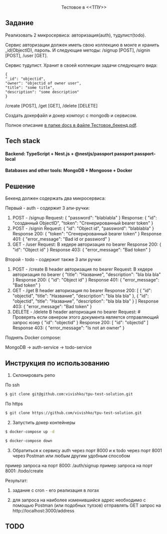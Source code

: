 <p align="center">
  Тестовое в <<ТПУ>>
</p>

## Задание

Реализовать 2 микросервиса: авторизация(auth), тудулист(todo).

Сервис авторизации должен иметь свою коллекцию в монге и хранить \_id(ObjectID), пароль.
И следующие методы: /signup [POST], /signin [POST], /user [GET].

Сервис тудулист. Хранит в своей коллекции задачи следующего вида:

```
{
"_id": "objectid",
"owner": "objectid of owner user",
"title": "some title",
"description": "some description"
}
```

/create [POST], /get [GET], /delete [DELETE]

Создать докерфайл и докер компоус с mongodb и сервисом.

Полное описание [в папке docs в файле Тестовое_бекенд.pdf](https://github.com/vivishko/tpu-test-solution/blob/main/docs/%D0%A2%D0%B5%D1%81%D1%82%D0%BE%D0%B2%D0%BE%D0%B5_%D0%B1%D1%8D%D0%BA%D0%B5%D0%BD%D0%B4.pdf).

## Tech stack

#### Backend: TypeScript + Nest.js + @nestjs/passport passport passport-local

#### Batabases and other tools: MongoDB + Mongoose + Docker

## Решение

Бекенд должен содержать два микросервиса:

Первый - auth - содержит 3 апи-ручки:

1. POST - /signup
   Request: { "password": "blablabla" }
   Response: { "id": "созданный ObjectID", "token": "Сгенерированный bearer token" }
2. POST - /signin
   Request: { "id": "Object id", "password": "blablabla" }
   Response 200: { "token": "Сгенерированный bearer token" }
   Response 401: { "error_message": "Bad id or password" }
3. GET - /user
   Request: В хедере авторизация по bearer
   Response 200: { "id": "Object id" }
   Response 403: { "error_message": "Bad token" }

Второй - todo - содержит также 3 апи ручки:

1. POST - /create
   В header авторизация по bearer
   Request: В хедере авторизация по bearer { "title": "Название", "description": "bla bla bla" }
   Response 200: { "id": "Object id" }
   Response 401: { "error_message": "Bad token" }
2. GET - /get
   В header авторизация по bearer
   Response 200:
   [
   { "id": "objectid", "title": "Название", "description": "bla bla bla" },
   { "id": "objectid", "title": "Название", "description": "bla bla bla" }
   ]
   Response 403: { "error_message": "Bad token" }
3. DELETE - /delete
   В header авторизация по bearer
   Request: # Проверять если овнером этого документа является отправляющий запрос юзер
   { "id": "objectid" }
   Response 200: [ "id": "objectid" ]
   Response 403: { "error_message": "Is not an owner" }

Поднять Docker compose:

MongoDB -> auth-service -> todo-service

## Инструкция по использованию

1. Склонировать репо

По ssh

```bash
$ git clone git@github.com:vivishko/tpu-test-solution.git
```

По https

```bash
$ git clone https://github.com/vivishko/tpu-test-solution.git
```

2. Запустить докер контейнеры

```bash
$ docker-compose up -d
```

```bash
$ docker-compose down
```

3. Обратиться к сервису auth через порт 8000 и к todo через порт 8001 через Postman или любым другим удобным способом

пример запроса на порт 8000: /auth/signup
пример запроса на порт 8001: /todo/create

Результат:

1. задание с cron - его реализация в логах

2. для запроса на наиболее изменившийся адрес необходимо с помощью Postman (или подобных тулзов) отправлять GET запрос на http://localhost:3000/address

## TODO

